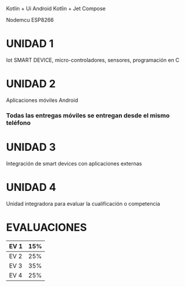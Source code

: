 Kotlin + Ui Android
Kotlin + Jet Compose

Nodemcu
ESP8266
# UNIDAD 1

Iot SMART DEVICE, micro-controladores, sensores, programación en C

# UNIDAD 2

Aplicaciones móviles Android

### Todas las entregas móviles se entregan desde el mismo teléfono
# UNIDAD 3

Integración de smart devices con aplicaciones externas

# UNIDAD 4

Unidad integradora para evaluar la cualificación o competencia

# EVALUACIONES

| EV 1 | 15% |
| ---- | --- |
| EV 2 | 25% |
| EV 3 | 35% |
| EV 4 | 25% |
